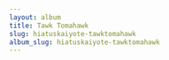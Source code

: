```yaml
---
layout: album
title: Tawk Tomahawk
slug: hiatuskaiyote-tawktomahawk
album_slug: hiatuskaiyote-tawktomahawk
---
```

